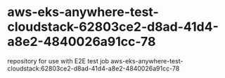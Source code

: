 # aws-eks-anywhere-test-cloudstack-62803ce2-d8ad-41d4-a8e2-4840026a91cc-78
repository for use with E2E test job aws-eks-anywhere-test-cloudstack:62803ce2-d8ad-41d4-a8e2-4840026a91cc-78
